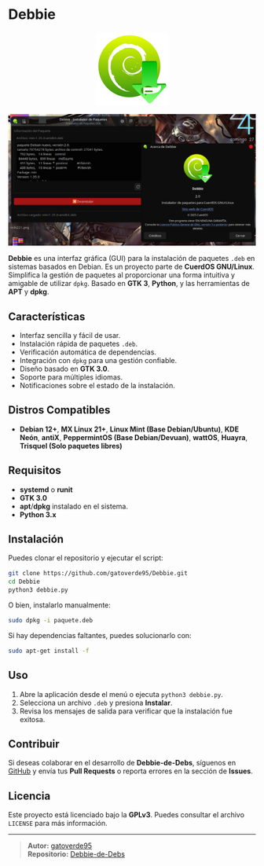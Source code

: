 # Debbie

<p align="center">
  <img src="debbie.svg" alt="Debbie-de-Debs Logo" width="150"/>
</p>
<p align="center">
  <img src="captures/capture_deb1.png" alt="Capture 1" width="900"/>
</p>

**Debbie** es una interfaz gráfica (GUI) para la instalación de paquetes `.deb` en sistemas basados en Debian. Es un proyecto parte de **CuerdOS GNU/Linux**. Simplifica la gestión de paquetes al proporcionar una forma intuitiva y amigable de utilizar `dpkg`. Basado en **GTK 3**, **Python**, y las herramientas de **APT** y **dpkg**.

## Características

- Interfaz sencilla y fácil de usar.
- Instalación rápida de paquetes `.deb`.
- Verificación automática de dependencias.
- Integración con `dpkg` para una gestión confiable.
- Diseño basado en **GTK 3.0**.
- Soporte para múltiples idiomas.
- Notificaciones sobre el estado de la instalación.

## Distros Compatibles

- **Debian 12+**, **MX Linux 21+**, **Linux Mint (Base Debian/Ubuntu)**, **KDE Neón**, **antiX**, **PeppermintOS (Base Debian/Devuan)**, **wattOS**, **Huayra**, **Trisquel (Solo paquetes libres)**

## Requisitos

- **systemd** o **runit**
- **GTK 3.0**
- **apt**/**dpkg** instalado en el sistema.
- **Python 3.x**

## Instalación

Puedes clonar el repositorio y ejecutar el script:

```bash
git clone https://github.com/gatoverde95/Debbie.git
cd Debbie
python3 debbie.py
```

O bien, instalarlo manualmente:

```bash
sudo dpkg -i paquete.deb
```

Si hay dependencias faltantes, puedes solucionarlo con:

```bash
sudo apt-get install -f
```

## Uso

1. Abre la aplicación desde el menú o ejecuta `python3 debbie.py`.
2. Selecciona un archivo `.deb` y presiona **Instalar**.
3. Revisa los mensajes de salida para verificar que la instalación fue exitosa.

## Contribuir

Si deseas colaborar en el desarrollo de **Debbie-de-Debs**, síguenos en [GitHub](https://github.com/gatoverde95/Debbie) y envía tus **Pull Requests** o reporta errores en la sección de **Issues**.

## Licencia

Este proyecto está licenciado bajo la **GPLv3**. Puedes consultar el archivo `LICENSE` para más información.

---

> **Autor:** [gatoverde95](https://github.com/gatoverde95)  
> **Repositorio:** [Debbie-de-Debs](https://github.com/gatoverde95/Debbie)
